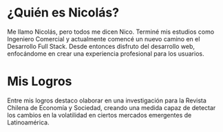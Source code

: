 # ¿Quién es Nicolás?

Me llamo Nicolás, pero todos me dicen Nico. Terminé mis estudios como Ingeniero Comercial y actualmente comencé un nuevo camino en el Desarrollo Full Stack. Desde entonces disfruto del desarrollo web, enfocándome en crear una experiencia profesional para los usuarios.
</br>
# Mis Logros
Entre mis logros destaco olaborar en una investigación para la Revista Chilena de Economía y Sociedad, creando una medida capaz de detectar los cambios en la volatilidad en ciertos mercados emergentes de Latinoamérica.

